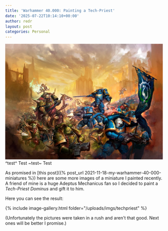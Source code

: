 ```yaml
---
title: 'Warhammer 40.000: Painting a Tech-Priest'
date: '2025-07-22T10:14:10+00:00'
author: redr
layout: post
categories: Personal
---
```

![Warhammer 40k](/uploads/imgs/warhammer%2040k.webp)
^test^ Test
~test~ Test

As promised in [this post]({% post_url 2021-11-18-my-warhammer-40-000-miniatures %}) here are some more images of a miniature I painted recently. A friend of mine is a huge Adeptus Mechanicus fan so I decided to paint a *Tech-Priest Dominus* and gift it to him.

Here you can see the result:

{% include image-gallery.html folder="/uploads/imgs/techpriest" %}

(Unfortunately the pictures were taken in a rush and aren't that good. Next ones will be better I promise.)